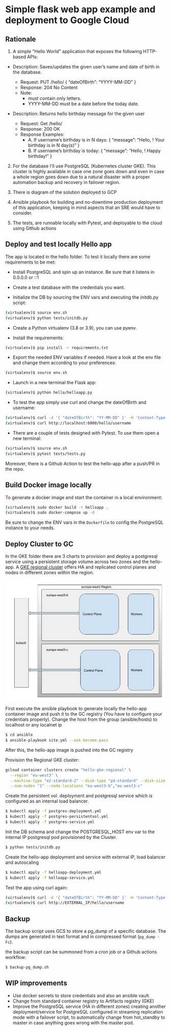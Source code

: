 # Simple flask web app example and deployment to Google Cloud

## Rationale

1. A simple "Hello World" application that exposes the following HTTP-based APIs:

* Description: Saves/updates the given user’s name and date of birth in the database.
  * Request: PUT /hello/<username> { “dateOfBirth”: “YYYY-MM-DD” }
  * Response: 204 No Content
  * Note:
    * <username> must contain only letters.
    * YYYY-MM-DD must be a date before the today date.

* Description: Returns hello birthday message for the given user
  * Request: Get /hello/<username>
  * Response: 200 OK
  * Response Examples:
    * A. If username’s birthday is in N days:
        { “message”: “Hello, <username>! Your birthday is in N day(s)” }
    * B. If username’s birthday is today:
        { “message”: “Hello, <username>! Happy birthday!” }

2. For the database I'll use PostgreSQL (Kubernetes cluster GKE). This cluster is highly available
in case one zone goes down and even in case a whole region goes down due to a natural
disaster with a proper automation backup and recovery in failover region.

3. There is diagram of the solution deployed to GCP 

4. Ansible playbook for building and no-downtime production deployment of
this application, keeping in mind aspects that an SRE would have to consider.

5. The tests, are runnable locally with Pytest, and deployable to the cloud using Github actions


## Deploy and test locally Hello app

The app is located in the hello folder. To test it locally there are some requirements to be met:

* Install PostgreSQL and spin up an instance. Be sure that it listens in 0.0.0.0 or ::1

* Create a test database with the credentials you want.

* Initialize the DB by sourcing the ENV vars and executing the initdb.py script: 

```bash
(virtualenv)$ source env.sh
(virtualenv)$ python tests/initdb.py
```

* Create a Python virtualenv (3.8 or 3.9), you can use pyenv.

* Install the requirements:

```bash
(virtualenv)$ pip install -r requirements.txt
```

* Export the needed ENV variables if needed. Have a look at the env file and change them according to your preferences:

```bash
(virtualenv)$ source env.sh
```

* Launch in a new terminal the Flask app:

```bash
(virtualenv)$ python hello/helloapp.py
```

* To test the app simply use curl and change the dateOfBirth and username:

```bash
(virtualenv)$ curl -d '{ "dateOfBirth": "YY-MM-DD" }' -H 'Content-Type: application/json' -X PUT http://localhost:6000/hello/username
(virtualenv)$ curl http://localhost:6000/hello/username
```

* There are a couple of tests designed with Pytest. To use them open a new terminal:

```bash
(virtualenv)$ source env.sh
(virtualenv)$ pytest tests/tests.py
```

Moreover, there is a Github Action to test the hello-app after a push/PR in the repo.

## Build Docker image locally

To generate a docker image and start the container in a local environment:

```bash
(virtualenv)$ sudo docker build -t helloapp .
(virtualenv)$ sudo docker-compose up -d
```
Be sure to change the ENV vars in the ```Dockerfile``` to config the PostgreSQL instance to your needs.


## Deploy Cluster to GC

In the GKE folder there are 3 charts to provision and deploy a postgresql service using a persistent storage volume across two zones and the hello-app. A [GKE regional cluster](https://cloud.google.com/kubernetes-engine/docs/concepts/regional-clusters) offers HA and replicated control planes and nodes in different zones within the region.

<img src="gke-cluster.png" alt="cv" width="600"/><br>


First execute the ansible playbook to generate locally the hello-app container image and push it to the GC registry (You have to configure your credentials properly).
Change the host from the group (ansible/hosts) to localhost or any localnet ip

```bash
$ cd ansible
$ ansible-playbook site.yml --ask-become-pass
```

After this, the hello-app image is pushed into the GC registry

Provision the Regional GKE cluster:

```bash
gcloud container clusters create "hello-gke-regional" \
  --region "eu-west3" \
  --machine-type "e2-standard-2" --disk-type "pd-standard" --disk-size "100" \
  --num-nodes "1" --node-locations "eu-west3-b","eu-west3-c"
```

Create the persistent vol. deployment and postgresql service which is configured as an internal load balancer.

```bash
$ kubectl apply -f postgres-deployment.yml
$ kubectl apply -f postgres-persistentvol.yml
$ kubectl apply -f postgres-service.yml
```

Init the DB schema and change the POSTGRESQL_HOST env var to the internal IP postgresql pod provisioned by the Cluster.

```bash
$ python tests/initdb.py
```

Create the hello-app deployment and service with external IP, load balancer and autoscaling
```bash
$ kubectl apply -f helloapp-deployment.yml
$ kubectl apply -f helloapp-service.yml
```

Test the app using curl again:

```bash
(virtualenv)$ curl -d '{ "dateOfBirth": "YY-MM-DD" }' -H 'Content-Type: application/json' -X PUT http://EXTERNAL_IP/hello/username
(virtualenv)$ curl http://EXTERNAL_IP/hello/username
```


## Backup

The backup script uses GCS to store a pg_dump of a specific database. The dumps are generated in text format and in compressed format (```pg_dump -Fc```).

the backup script can be summoned from a cron job or a Github actions workflow:

```bash
$ backup-pg_dump.sh
```

## WIP improvements

* Use docker secrets to store credentials and also an ansible vault.
* Change from standard container registry to Artifacts registry (GKE)
* Improve the PostgreSQL service (HA in different zones) creating another deployment/service for PostgreSQL configured in streaming replication mode with a failover script, to automatically change from hot_standby to master in case anything goes wrong with the master pod.

